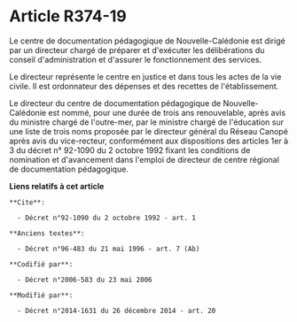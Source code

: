 # Article R374-19

Le centre de documentation pédagogique de Nouvelle-Calédonie est dirigé par un directeur chargé de préparer et d'exécuter les
délibérations du conseil d'administration et d'assurer le fonctionnement des services. 

Le directeur représente le centre en justice et dans tous les actes de la vie civile. Il est ordonnateur des dépenses et des
recettes de l'établissement. 

Le directeur du centre de documentation pédagogique de Nouvelle-Calédonie est nommé, pour une durée de trois ans
renouvelable, après avis du ministre chargé de l'outre-mer, par le ministre chargé de l'éducation sur une liste de trois noms
proposée par le directeur général du    Réseau Canopé après avis du vice-recteur, conformément aux dispositions des articles
1er à 3 du décret n° 92-1090 du 2 octobre 1992 fixant les conditions de nomination et d'avancement dans l'emploi de directeur
de centre régional de documentation pédagogique.

**Liens relatifs à cet article**

	**Cite**:

	  - Décret n°92-1090 du 2 octobre 1992 - art. 1

	**Anciens textes**:

	  - Décret n°96-483 du 21 mai 1996 - art. 7 (Ab)

	**Codifié par**:

	  - Décret n°2006-583 du 23 mai 2006

	**Modifié par**:

	  - Décret n°2014-1631 du 26 décembre 2014 - art. 20
